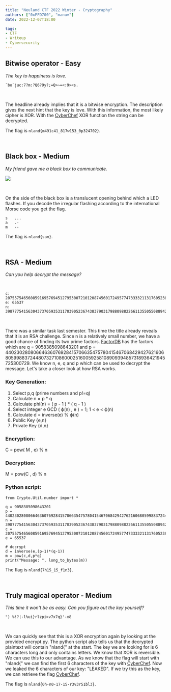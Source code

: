 ```yaml
---
title: "Neuland CTF 2022 Winter - Cryptography"
authors: ["0xFFD700", "manuv"]
date: 2022-12-07T18:00

tags:
- CTF
- Writeup
- Cybersecurity
---
```


## Bitwise operator - Easy

*The key to happiness is love.*
```
`bo`juc:7?m:?Q6?9y?;=Q>~=<:9><s.
```

</br>

The headline already implies that it is a bitwise encryption. The description gives the next hint that the key is love. With this information, the most likely cipher is XOR. With the [CyberChef](https://gchq.github.io/CyberChef/#recipe=XOR(%7B'option':'Hex','string':'love'%7D,'Standard',false)&input=YGJvYGp1Yzo3P206P1E2Pzl5Pzs9UT5%2BPTw6OT48cy4) XOR function the string can be decrypted.

The flag is `nland{m491c41_817w153_0p324702}`.

</br>

## Black box - Medium

*My friend gave me a black box to communicate.*

![](/assets/blog/neuland-ctf-12-2022/blackbox.webp)

</br>

On the side of the black box is a translucent opening behind which a LED flashes. If you decode the irregular flashing according to the international Morse code you get the flag.

```
s   ...
a   .-
m   --
```

The flag is `nland{sam}`.

</br>

## RSA - Medium

*Can you help decrypt the message?*

</br>

```
c: 207557546560859169576945127953007210120874560172495774733332113176052380374259008176000473940275124997746175571544779705475479684555026646029009
e: 65537
n: 398777541563043737059353117039052367438379031798809882266113550550889422915327876451213155884493233655798282644321599384995454457054595596193529
```

</br>

There was a similar task last semester. This time the title already reveals that it is an RSA challenge. Since n is a relatively small number, we have a good chance of finding its two prime factors.
[FactorDB](http://factordb.com/index.php?id=1100000003935143215) has the factors which are q = 9058385098643201 and p = 44023028080664636076928415706635475780415467068429427621606805998837244807327108600025160059258108909394857318936421945725300729.
We know n, e, q and p which can be used to decrypt the message.
Let's take a closer look at how RSA works.

### Key Generation:
1. Select  p,q (prime numbers and p!=q)
2. Calculate n = p * q
3. Calculate phi(n) = ( p - 1 ) * ( q - 1 )
4. Select integer e       GCD ( ϕ(n) , e ) = 1; 1 < e < ϕ(n)
5. Calculate d = inverse(e) % ϕ(n)
6. Public Key {e,n}
7. Private Key {d,n}

### Encryption: 
C = pow( M , e) % n

### Decryption:
M = pow(C , d) % n

### Python script:

```
from Crypto.Util.number import *

q = 9058385098643201
p = 44023028080664636076928415706635475780415467068429427621606805998837244807327108600025160059258108909394857318936421945725300729
n = 398777541563043737059353117039052367438379031798809882266113550550889422915327876451213155884493233655798282644321599384995454457054595596193529
c = 207557546560859169576945127953007210120874560172495774733332113176052380374259008176000473940275124997746175571544779705475479684555026646029009
e = 65537

# decrypt
d = inverse(e,(p-1)*(q-1))
m = pow(c,d,p*q)
print("Message: ", long_to_bytes(m))
```

The flag is `nland{7h15_15_f1n3}`.

<br>

## Truly magical operator - Medium

*This time it won't be as easy. Can you figure out the key yourself?*

```
") %!?|-l%ui}rlzpi>v7x7q}'-x8
```

</br>

We can quickly see that this is a XOR encryption again by looking at the provided encrypt.py. The python script also tells us that the decrypted plaintext will contain "nland{" at the start. The key we are looking for is 6 characters long and only contains letters. 
We know that XOR is reversible. We can use this to our advantage. As we know that the flag will start with "nland{" we can find the first 6 characters of the key with [CyberChef](https://gchq.github.io/CyberChef/#recipe=XOR(%7B'option':'UTF8','string':'nland%7B'%7D,'Standard',false)&input=IikgJSE/fC1sJXVpfXJsenBpPnY3eDdxfScteDg). Now we leaked the 6 characters of our key: "LEAKED". If we try this as the key, we can retrieve the flag [CyberChef](https://gchq.github.io/CyberChef/#recipe=XOR(%7B'option':'UTF8','string':'LEAKED'%7D,'Standard',false)&input=IikgJSE/fC1sJXVpfXJsenBpPnY3eDdxfScteDg).

The flag is `nland{0h-n0-17-15-r3v3r51bl3}`.
